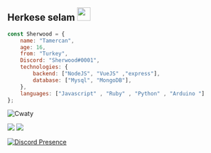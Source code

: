 ## Herkese selam <img src="https://cdn.discordapp.com/emojis/840877248331382836.gif?v=1" width="30px">

```js
const Sherwood = {
    name: "Tamercan",
    age: 16,
    from: "Turkey",
    Discord: "Sherwood#0001",
    technologies: {
        backend: ["NodeJS", "VueJS" ,"express"],
        database: ["Mysql", "MongoDB"],
    },
    languages: ["Javascript" , "Ruby" , "Python" , "Arduino "]
};
```

<img src="https://komarev.com/ghpvc/?username=Cwaty&label=Ziyaretçi%20Sayısı&color=3bb94e" alt="Cwaty"/>
<link rel="stylesheet" href="https://maxcdn.bootstrapcdn.com/font-awesome/4.4.0/css/font-awesome.min.css">
 
<p align="left">
<a href="https://instagram.com/tamercwn" target"blank_"><img src="https://img.shields.io/badge/INSTAGRAM%20-0e0101.svg?&style=for-the-badge&logo=instagram&logoColor=white"></a>
<a href="https://open.spotify.com/user/tbegsqrmhkkopy8rtuwxr3x0w" target"blank_"><img src="https://img.shields.io/badge/Spotify%20-0e0101.svg?&style=for-the-badge&logo=spotify&logoColor=white"></a>
 

[![Discord Presence](https://lanyard-profile-readme.vercel.app/api/338768594899042304?theme=dark&bg=0e0101&animated=false&hideDiscrim=false&borderRadius=30px)](https://discord.com/users/338768594899042304)


